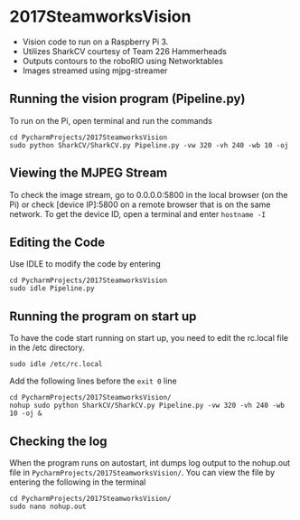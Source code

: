 # 2017SteamworksVision

* Vision code to run on a Raspberry Pi 3.
* Utilizes SharkCV courtesy of Team 226 Hammerheads
* Outputs contours to the roboRIO using Networktables
* Images streamed using mjpg-streamer

## Running the vision program (Pipeline.py)
To run on the Pi, open terminal and run the commands
```
cd PycharmProjects/2017SteamworksVision
sudo python SharkCV/SharkCV.py Pipeline.py -vw 320 -vh 240 -wb 10 -oj 
```

## Viewing the MJPEG Stream
To check the image stream, go to 0.0.0.0:5800 in the local browser (on the Pi) or check [device IP]:5800 on a remote browser that is on the same network. 
To get the device ID, open a terminal and enter `hostname -I`

## Editing the Code
Use IDLE to modify the code by entering
```
cd PycharmProjects/2017SteamworksVision
sudo idle Pipeline.py
```

## Running the program on start up
To have the code start running on start up, you need to edit the rc.local file in the /etc directory.
```
sudo idle /etc/rc.local
```

Add the following lines before the `exit 0` line
```
cd PycharmProjects/2017SteamworksVision/
nohup sudo python SharkCV/SharkCV.py Pipeline.py -vw 320 -vh 240 -wb 10 -oj &
```

## Checking the log
When the program runs on autostart, int dumps log output to the nohup.out file in `PycharmProjects/2017SteamworksVision/`.  You can view the file by entering the following in the terminal
```
cd PycharmProjects/2017SteamworksVision/
sudo nano nohup.out
```






